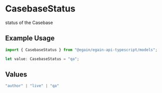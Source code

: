 # CasebaseStatus

status of the Casebase

## Example Usage

```typescript
import { CasebaseStatus } from "@egain/egain-api-typescript/models";

let value: CasebaseStatus = "qa";
```

## Values

```typescript
"author" | "live" | "qa"
```